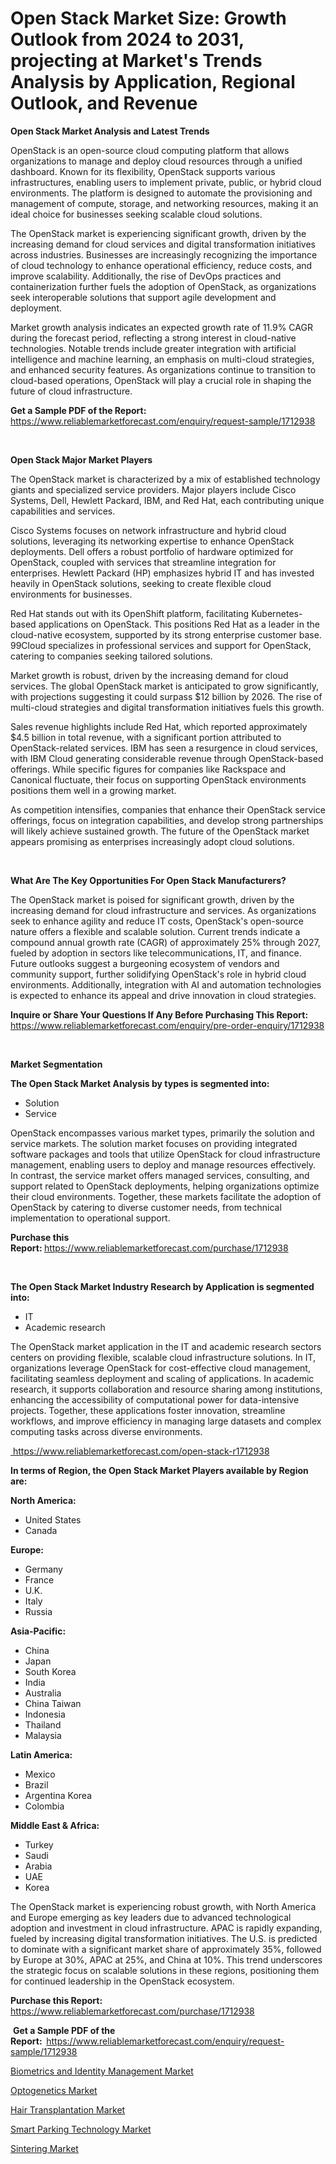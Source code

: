 <p><h1>Open Stack Market Size: Growth Outlook from 2024 to 2031, projecting at Market's Trends Analysis by Application, Regional Outlook, and Revenue</h1></p><p><strong>Open Stack Market Analysis and Latest Trends</strong></p>
<p><p>OpenStack is an open-source cloud computing platform that allows organizations to manage and deploy cloud resources through a unified dashboard. Known for its flexibility, OpenStack supports various infrastructures, enabling users to implement private, public, or hybrid cloud environments. The platform is designed to automate the provisioning and management of compute, storage, and networking resources, making it an ideal choice for businesses seeking scalable cloud solutions.</p><p>The OpenStack market is experiencing significant growth, driven by the increasing demand for cloud services and digital transformation initiatives across industries. Businesses are increasingly recognizing the importance of cloud technology to enhance operational efficiency, reduce costs, and improve scalability. Additionally, the rise of DevOps practices and containerization further fuels the adoption of OpenStack, as organizations seek interoperable solutions that support agile development and deployment.</p><p>Market growth analysis indicates an expected growth rate of 11.9% CAGR during the forecast period, reflecting a strong interest in cloud-native technologies. Notable trends include greater integration with artificial intelligence and machine learning, an emphasis on multi-cloud strategies, and enhanced security features. As organizations continue to transition to cloud-based operations, OpenStack will play a crucial role in shaping the future of cloud infrastructure.</p></p>
<p><strong>Get a Sample PDF of the Report:&nbsp;</strong> <a href="https://www.reliablemarketforecast.com/enquiry/request-sample/1712938?utm_campaign=1806&utm_medium=2&utm_source=Github&utm_content=ia&utm_term=22102024&utm_id=open-stack">https://www.reliablemarketforecast.com/enquiry/request-sample/1712938</a></p>
<p>&nbsp;</p>
<p><strong>Open Stack Major Market Players</strong></p>
<p><p>The OpenStack market is characterized by a mix of established technology giants and specialized service providers. Major players include Cisco Systems, Dell, Hewlett Packard, IBM, and Red Hat, each contributing unique capabilities and services.</p><p>Cisco Systems focuses on network infrastructure and hybrid cloud solutions, leveraging its networking expertise to enhance OpenStack deployments. Dell offers a robust portfolio of hardware optimized for OpenStack, coupled with services that streamline integration for enterprises. Hewlett Packard (HP) emphasizes hybrid IT and has invested heavily in OpenStack solutions, seeking to create flexible cloud environments for businesses.</p><p>Red Hat stands out with its OpenShift platform, facilitating Kubernetes-based applications on OpenStack. This positions Red Hat as a leader in the cloud-native ecosystem, supported by its strong enterprise customer base. 99Cloud specializes in professional services and support for OpenStack, catering to companies seeking tailored solutions.</p><p>Market growth is robust, driven by the increasing demand for cloud services. The global OpenStack market is anticipated to grow significantly, with projections suggesting it could surpass $12 billion by 2026. The rise of multi-cloud strategies and digital transformation initiatives fuels this growth.</p><p>Sales revenue highlights include Red Hat, which reported approximately $4.5 billion in total revenue, with a significant portion attributed to OpenStack-related services. IBM has seen a resurgence in cloud services, with IBM Cloud generating considerable revenue through OpenStack-based offerings. While specific figures for companies like Rackspace and Canonical fluctuate, their focus on supporting OpenStack environments positions them well in a growing market.</p><p>As competition intensifies, companies that enhance their OpenStack service offerings, focus on integration capabilities, and develop strong partnerships will likely achieve sustained growth. The future of the OpenStack market appears promising as enterprises increasingly adopt cloud solutions.</p></p>
<p>&nbsp;</p>
<p><strong>What Are The Key Opportunities For Open Stack Manufacturers?</strong></p>
<p><p>The OpenStack market is poised for significant growth, driven by the increasing demand for cloud infrastructure and services. As organizations seek to enhance agility and reduce IT costs, OpenStack's open-source nature offers a flexible and scalable solution. Current trends indicate a compound annual growth rate (CAGR) of approximately 25% through 2027, fueled by adoption in sectors like telecommunications, IT, and finance. Future outlooks suggest a burgeoning ecosystem of vendors and community support, further solidifying OpenStack's role in hybrid cloud environments. Additionally, integration with AI and automation technologies is expected to enhance its appeal and drive innovation in cloud strategies.</p></p>
<p><strong>Inquire or Share Your Questions If Any Before Purchasing This Report:</strong> <a href="https://www.reliablemarketforecast.com/enquiry/pre-order-enquiry/1712938?utm_campaign=1806&utm_medium=2&utm_source=Github&utm_content=ia&utm_term=22102024&utm_id=open-stack">https://www.reliablemarketforecast.com/enquiry/pre-order-enquiry/1712938</a></p>
<p>&nbsp;</p>
<p><strong>Market Segmentation</strong></p>
<p><strong>The Open Stack Market Analysis by types is segmented into:</strong></p>
<p><ul><li>Solution</li><li>Service</li></ul></p>
<p><p>OpenStack encompasses various market types, primarily the solution and service markets. The solution market focuses on providing integrated software packages and tools that utilize OpenStack for cloud infrastructure management, enabling users to deploy and manage resources effectively. In contrast, the service market offers managed services, consulting, and support related to OpenStack deployments, helping organizations optimize their cloud environments. Together, these markets facilitate the adoption of OpenStack by catering to diverse customer needs, from technical implementation to operational support.</p></p>
<p><strong>Purchase this Report:&nbsp;</strong><a href="https://www.reliablemarketforecast.com/purchase/1712938?utm_campaign=1806&utm_medium=2&utm_source=Github&utm_content=ia&utm_term=22102024&utm_id=open-stack">https://www.reliablemarketforecast.com/purchase/1712938</a></p>
<p>&nbsp;</p>
<p><strong>The Open Stack Market Industry Research by Application is segmented into:</strong></p>
<p><ul><li>IT</li><li>Academic research</li></ul></p>
<p><p>The OpenStack market application in the IT and academic research sectors centers on providing flexible, scalable cloud infrastructure solutions. In IT, organizations leverage OpenStack for cost-effective cloud management, facilitating seamless deployment and scaling of applications. In academic research, it supports collaboration and resource sharing among institutions, enhancing the accessibility of computational power for data-intensive projects. Together, these applications foster innovation, streamline workflows, and improve efficiency in managing large datasets and complex computing tasks across diverse environments.</p></p>
<p><a href="https://www.reliablemarketforecast.com/open-stack-r1712938?utm_campaign=1806&utm_medium=2&utm_source=Github&utm_content=ia&utm_term=22102024&utm_id=open-stack">&nbsp;https://www.reliablemarketforecast.com/open-stack-r1712938</a></p>
<p><strong>In terms of Region, the Open Stack Market Players available by Region are:</strong></p>
<p>
    <p> <strong> North America: </strong>
        <ul>
            <li>United States</li>
            <li>Canada</li>
        </ul>
        </p> 
    <p> <strong> Europe: </strong>
        <ul>
            <li>Germany</li>
            <li>France</li>
            <li>U.K.</li>
            <li>Italy</li>
            <li>Russia</li>
        </ul>
        </p> 
    <p> <strong> Asia-Pacific: </strong>
        <ul>
            <li>China</li>
            <li>Japan</li>
            <li>South Korea</li>
            <li>India</li>
            <li>Australia</li>
            <li>China Taiwan</li>
            <li>Indonesia</li>
            <li>Thailand</li>
            <li>Malaysia</li>
        </ul>
        </p> 
    <p> <strong> Latin America: </strong>
        <ul>
            <li>Mexico</li>
            <li>Brazil</li>
            <li>Argentina Korea</li>
            <li>Colombia</li>
        </ul>
        </p> 
    <p> <strong> Middle East & Africa: </strong>
        <ul>
            <li>Turkey</li>
            <li>Saudi</li>
            <li>Arabia</li>
            <li>UAE</li>
            <li>Korea</li>
        </ul>
    </p>
    </p>
<p><p>The OpenStack market is experiencing robust growth, with North America and Europe emerging as key leaders due to advanced technological adoption and investment in cloud infrastructure. APAC is rapidly expanding, fueled by increasing digital transformation initiatives. The U.S. is predicted to dominate with a significant market share of approximately 35%, followed by Europe at 30%, APAC at 25%, and China at 10%. This trend underscores the strategic focus on scalable solutions in these regions, positioning them for continued leadership in the OpenStack ecosystem.</p></p>
<p><strong>Purchase this Report: </strong><a href="https://www.reliablemarketforecast.com/purchase/1712938?utm_campaign=1806&utm_medium=2&utm_source=Github&utm_content=ia&utm_term=22102024&utm_id=open-stack">https://www.reliablemarketforecast.com/purchase/1712938</a></p>
<p>&nbsp;<strong>Get a Sample PDF of the Report:&nbsp;&nbsp;</strong><a href="https://www.reliablemarketforecast.com/enquiry/request-sample/1712938?utm_campaign=1806&utm_medium=2&utm_source=Github&utm_content=ia&utm_term=22102024&utm_id=open-stack">https://www.reliablemarketforecast.com/enquiry/request-sample/1712938</a></p>
<p><strong></strong></p>
<p><p><a href="https://www.linkedin.com/pulse/biometrics-identity-management-market-size-share-growth-analysis-sx9ze?utm_campaign=1806&utm_medium=2&utm_source=Github&utm_content=ia&utm_term=22102024&utm_id=open-stack">Biometrics and Identity Management Market</a></p><p><a href="https://www.linkedin.com/pulse/pioneering-growth-analyzing-global-optogenetics-market-dynamics-wu2de?utm_campaign=1806&utm_medium=2&utm_source=Github&utm_content=ia&utm_term=22102024&utm_id=open-stack">Optogenetics Market</a></p><p><a href="https://www.linkedin.com/pulse/hair-transplantation-industry-sector-market-dynamics-future-3pmje?utm_campaign=1806&utm_medium=2&utm_source=Github&utm_content=ia&utm_term=22102024&utm_id=open-stack">Hair Transplantation Market</a></p><p><a href="https://www.linkedin.com/pulse/smart-parking-technology-market-evolution-future-jsjne?utm_campaign=1806&utm_medium=2&utm_source=Github&utm_content=ia&utm_term=22102024&utm_id=open-stack">Smart Parking Technology Market</a></p><p><a href="https://www.linkedin.com/pulse/sintering-market-investigation-industry-evolution-forecast-w3cqe?utm_campaign=1806&utm_medium=2&utm_source=Github&utm_content=ia&utm_term=22102024&utm_id=open-stack">Sintering Market</a></p></p>